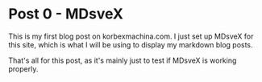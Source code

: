 <script>
    import Counter from './Header.svelte';
</script>

# Post 0 - MDsveX

This is my first blog post on korbexmachina.com. I just set up MDsveX for this site, which is what I will be using to display my markdown blog posts.

That's all for this post, as it's mainly just to test if MDsveX is working properly.
